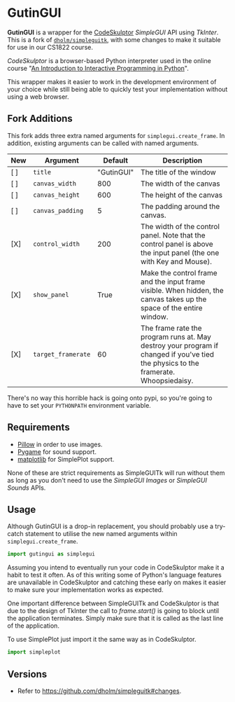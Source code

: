 # GutinGUI

**GutinGUI** is a wrapper for the [CodeSkulptor](http://www.codeskulptor.org/) *SimpleGUI* API using *TkInter*.
This is a fork of [`dholm/simpleguitk`](https://github.com/dholm/simpleguitk), with some changes to make it suitable for use in our CS1822 course.

*CodeSkulptor* is a browser-based Python interpreter used in the online
course "[An Introduction to Interactive Programming in Python](https://www.coursera.org/course/interactivepython)".

This wrapper makes it easier to work in the development environment of your
choice while still being able to quickly test your implementation without using
a web browser.

## Fork Additions
This fork adds three extra named arguments for `simplegui.create_frame`.
In addition, existing arguments can be called with named arguments.

New | Argument           | Default    | Description
--- | ------------------ | ---------- | ----------------------
[ ] | `title`            | "GutinGUI" | The title of the window
[ ] | `canvas_width`     | 800        | The width of the canvas
[ ] | `canvas_height`    | 600        | The height of the canvas
[ ] | `canvas_padding`   | 5          | The padding around the canvas.
[X] | `control_width`    | 200        | The width of the control panel. Note that the control panel is above the input panel (the one with Key and Mouse).
[X] | `show_panel`       | True       | Make the control frame and the input frame visible. When hidden, the canvas takes up the space of the entire window.
[X] | `target_framerate` | 60         | The frame rate the program runs at. May destroy your program if changed if you've tied the physics to the framerate. Whoopsiedaisy.

There's no way this horrible hack is going onto pypi, so you're going to have to set your `PYTHONPATH` environment variable.

## Requirements
- [Pillow](https://github.com/python-imaging/Pillow) in order to use images.
- [Pygame](http://www.pygame.org/) for sound support.
- [matplotlib](http://matplotlib.org/) for SimplePlot support.

None of these are strict requirements as SimpleGUITk will run without them as
long as you don't need to use the *SimpleGUI Images* or *SimpleGUI Sounds*
APIs.

## Usage
Although GutinGUI is a drop-in replacement, you should probably use a try-catch statement to utilise the new named arguments within `simplegui.create_frame`.

```py
import gutingui as simplegui
```

Assuming you intend to eventually run your code in CodeSkulptor make it a habit
to test it often. As of this writing some of Python's language features are
unavailable in CodeSkulptor and catching these early on makes it easier to make
sure your implementation works as expected.

One important difference between SimpleGUITk and CodeSkulptor is that due to
the design of TkInter the call to *frame.start()* is going to block until the
application terminates. Simply make sure that it is called as the last line of
the application.

To use SimplePlot just import it the same way as in CodeSkulptor.

```py
import simpleplot
```

## Versions
- Refer to https://github.com/dholm/simpleguitk#changes.

